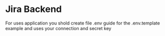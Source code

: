 # Jira Backend

For uses application you shold create file .env guide for the .env.template example and uses your connection and secret key
